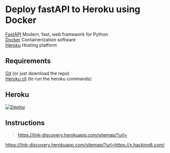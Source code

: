 # Deploy fastAPI to Heroku using Docker

[FastAPI](https://fastapi.tiangolo.com/) Modern, fast, web framework for Python  
[Docker](https://www.docker.com/) Containerization software  
[Heroku](https://www.heroku.com/) Hosting platform

## Requirements

[Git](https://git-scm.com/) (or just download the repo)  
[Heroku cli](https://devcenter.heroku.com/articles/heroku-cli) (to run the heroku commands)

## Heroku

[![Deploy](https://www.herokucdn.com/deploy/button.svg)](https://heroku.com/deploy?template=https://github.com/wanghaisheng/fastapi-docker-heroku)

## Instructions


>https://link-discovery.herokuapp.com/sitemap/?url=


https://link-discovery.herokuapp.com/sitemap/?url=https://x.hacking8.com/